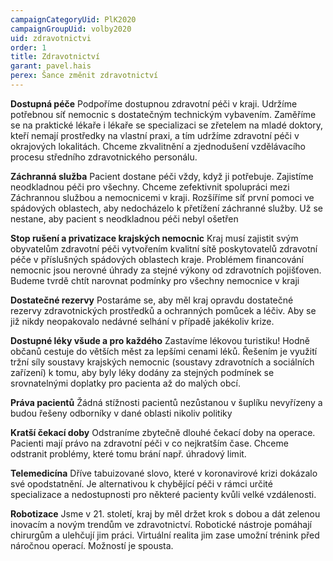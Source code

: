 ```yaml
---
campaignCategoryUid: PlK2020
campaignGroupUid: volby2020
uid: zdravotnictvi
order: 1
title: Zdravotnictví
garant: pavel.hais
perex: Šance změnit zdravotnictví
---
```


**Dostupná péče**
Podpoříme dostupnou zdravotní péči v kraji. Udržíme potřebnou síť nemocnic s dostatečným technickým vybavením. Zaměříme se na  praktické lékaře i lékaře se specializaci se zřetelem na  mladé doktory,  kteří nemají prostředky na vlastní praxi, a tím udržíme  zdravotní péči v okrajových lokalitách. Chceme zkvalitnění a zjednodušení vzdělávacího procesu středního zdravotnického personálu.

**Záchranná služba**
Pacient dostane péči vždy, když ji potřebuje. Zajistíme neodkladnou péči pro všechny. Chceme zefektivnit spolupráci mezi Záchrannou službou a nemocnicemi v kraji. Rozšíříme síť první pomoci ve spádových oblastech, aby nedocházelo k přetížení záchranné služby.  Už se nestane, aby pacient s neodkladnou péči nebyl ošetřen

**Stop rušení a privatizace krajských nemocnic**
Kraj musí zajistit svým obyvatelům zdravotní péči vytvořením kvalitní sítě poskytovatelů zdravotní péče v příslušných spádových oblastech kraje. Problémem financování nemocnic jsou nerovné úhrady za stejné výkony od zdravotních pojišťoven. Budeme tvrdě chtít narovnat podmínky pro všechny nemocnice v kraji

**Dostatečné rezervy**
Postaráme se, aby měl kraj opravdu dostatečné rezervy zdravotnických prostředků a ochranných pomůcek a léčiv. Aby se již nikdy neopakovalo nedávné selhání v případě jakékoliv krize. 

**Dostupné léky všude a pro každého**
Zastavíme lékovou turistiku! Hodně občanů cestuje do větších měst za lepšími cenami léků. Řešením je využití tržní síly soustavy krajských nemocnic (soustavy zdravotních a sociálních zařízení) k tomu, aby byly léky dodány za stejných podmínek se srovnatelnými doplatky pro pacienta až do malých obcí. 

**Práva pacientů**
Žádná stížnosti pacientů nezůstanou v šuplíku nevyřízeny a budou řešeny odborníky v dané oblasti nikoliv politiky

**Kratší čekací doby**
Odstraníme zbytečně dlouhé čekací doby na operace. Pacienti mají právo na zdravotní péči v co nejkratším čase. Chceme odstranit problémy, které tomu brání např. úhradový limit.

**Telemedicína**
Dříve tabuizované slovo, které v koronavirové krizi dokázalo své opodstatnění. Je alternativou k chybějící péči v rámci určité specializace a nedostupnosti pro některé pacienty kvůli velké vzdálenosti.

**Robotizace**
Jsme v 21. století, kraj by měl držet krok s dobou a dát zelenou inovacím a novým trendům ve zdravotnictví. Robotické nástroje pomáhají chirurgům a ulehčují jim práci. Virtuální realita jim zase umožní trénink před náročnou operací. Možností je spousta.
